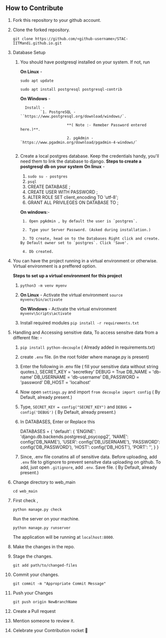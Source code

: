## How to Contribute

1. Fork this repository to your github account.

2. Clone the forked repository.  
    ```
    git clone https://github.com/<github-username>/STAC-IITMandi.github.io.git
    ```
3. Database Setup
   1. You should have postgresql installed on your system. If not, run
   
      **On Linux** -
      
        `sudo apt update`

        `sudo apt install postgresql postgresql-contrib`

      **On Windows** - 
      
            Install - 
                   `1. PostgreSQL - ``https://www.postgresql.org/download/windows/`.
   
                               **( Note :- Remeber Password entered here.)**.
                                 
                               2. pgAdmin - `https://www.pgadmin.org/download/pgadmin-4-windows/`
                            
        ```
    2. Create a local postgres database. Keep the credentials handy, you'll need them to link the database to django.
        **Steps to create a postgresql db on your system**
        **On linux** -
        
        1. `sudo su - postgres`
        2. `psql`
        3. CREATE DATABASE <db-name>;
        4. CREATE USER <db-username> WITH PASSWORD <db-password>;
        5. ALTER ROLE <DB-USERNAME> SET client_encoding TO 'utf-8';
        6. GRANT ALL PRIVILEGES ON DATABASE <db-name> TO <db-username>;

        **On windows**:-
        
            1. Open pgAdmin , by default the user is `postgres`. 
            
            2. Type your Server Password. (Asked during installation.)
            
            3. TO create, head on to the Databases Right click and create. By Default owner set to `postgres`. Click 'Save'.
            
            4. Db created.

4. You can have the project running in a virtual environment or otherwise. Virtual environment is a preffered option.

   **Steps to set up a virtual environment for this project**
   
   1. `python3 -m venv myenv`
   
   2. **On Linux** - Activate the virtual environment
         `source myvenv/bin/activate`

      **On Windows** - Activate the virtual environment
         `myvenv\Scripts\activate`
         
   3. Install required modules
      `pip install -r requirements.txt`

5. Handling and Accessing sensitive data, 
      To access sensitve data from  a different file: -

   1. `pip install python-decouple` ( Already added in requirements.txt)
   2. create `.env` file. (in the root folder where manage.py is present)
   3. Enter the following in .env file ( fill your sensitive data without string quotes.),
      SECRET_KEY = 'secretkey'
      DEBUG = True
      DB_NAME = 'db-name'
      DB_USERNAME = 'db-username'
      DB_PASSWORD = 'password'
      DB_HOST = 'localhost'

   4. Now open `settings.py` and import 
         `from decouple import config`   ( By Default, already present.) 

   5. Type, `SECRET_KEY = config("SECRET_KEY")`
      and `DEBUG = config('DEBUG')`      ( By Default, already present.)

   6. In DATABASES, Enter or Replace this

      DATABASES = {
         'default': {
            'ENGINE': 'django.db.backends.postgresql_psycopg2',
            'NAME': config('DB_NAME'),
            'USER': config('DB_USERNAME'),
            'PASSWORD': config('DB_PASSWORD'),
            'HOST': config('DB_HOST'),
            'PORT': '',
         }
      }
   7. Since, .env file conatins all of sensitive data. Before uploading, add `.env` file to gitignore to prevent sensitve data uploading on github.
       To add, just open `.gitignore`, add `.env`. Save file.   ( By Default, already present.)

6.  Change directory to web_main
    
    `cd web_main`

7. First check ,
    
    `python manage.py check`

   Run the server on your machine.
    
    `python manage.py runserver`
    
    The application will be running at `localhost:8000`.

8.  Make the changes in the repo.

9.  Stage the changes.
    
    `git add path/to/changed-files`

10. Commit your changes.
    
    `git commit -m "Appropriate Commit Message"`

11. Push your Changes
    
    `git push origin NewBranchName`

12. Create a Pull request

13. Mention someone to review it.

14. Celebrate your Contribution rocket :rocket: <!-- flag{thankyou!} -->
